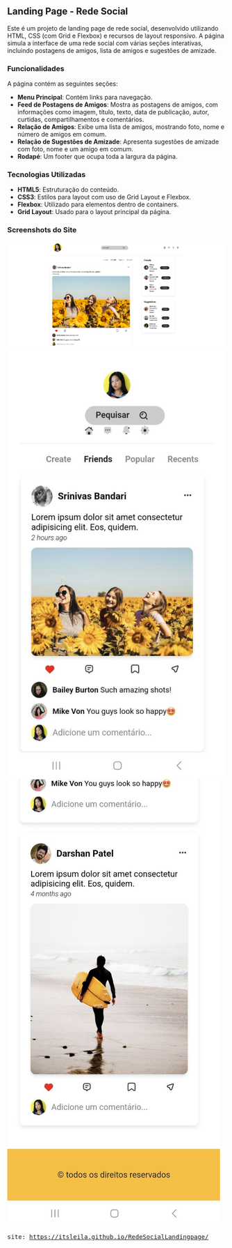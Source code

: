 ## Landing Page - Rede Social

Este é um projeto de landing page de rede social, desenvolvido utilizando HTML, CSS (com Grid e Flexbox) e recursos de layout responsivo. A página simula a interface de uma rede social com várias seções interativas, incluindo postagens de amigos, lista de amigos e sugestões de amizade.

### Funcionalidades

A página contém as seguintes seções:

- **Menu Principal**: Contém links para navegação.
- **Feed de Postagens de Amigos**: Mostra as postagens de amigos, com informações como imagem, título, texto, data de publicação, autor, curtidas, compartilhamentos e comentários.
- **Relação de Amigos**: Exibe uma lista de amigos, mostrando foto, nome e número de amigos em comum.
- **Relação de Sugestões de Amizade**: Apresenta sugestões de amizade com foto, nome e um amigo em comum.
- **Rodapé**: Um footer que ocupa toda a largura da página.

### Tecnologias Utilizadas

- **HTML5**: Estruturação do conteúdo.
- **CSS3**: Estilos para layout com uso de Grid Layout e Flexbox.
- **Flexbox**: Utilizado para elementos dentro de containers.
- **Grid Layout**: Usado para o layout principal da página.

### Screenshots do Site

![banner inicial do site 🖼️](img/foto_site_desktop.png)
![banner inicial do site 🖼️](img/foto_site_mobile1.jpg)
![banner inicial do site 🖼️](img/foto_site_mobile2.jpg)

<samp> site: https://itsleila.github.io/RedeSocialLandingpage/ </samp>

